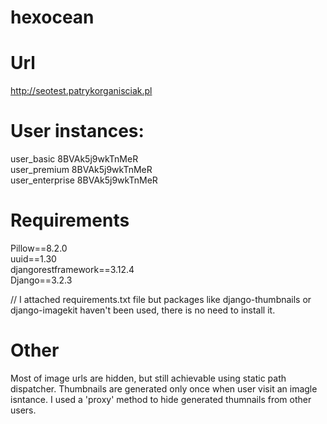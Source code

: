 # hexocean
  
  
  
# Url 
http://seotest.patrykorganisciak.pl  
  
# User instances:  
user_basic 8BVAk5j9wkTnMeR  
user_premium 8BVAk5j9wkTnMeR  
user_enterprise 8BVAk5j9wkTnMeR  
  
  
# Requirements 
Pillow==8.2.0  
uuid==1.30  
djangorestframework==3.12.4  
Django==3.2.3  
  
// I attached requirements.txt file but packages like django-thumbnails or django-imagekit haven't been used, there is no need to install it.  
    
# Other
Most of image urls are hidden, but still achievable using static path dispatcher. Thumbnails are generated only once when user visit an imagle isntance. I used a 'proxy' method to hide generated thumnails from other users.  
